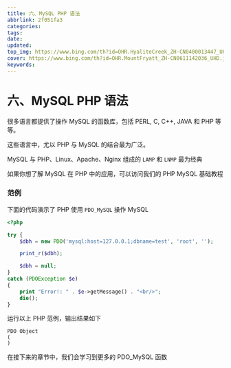 ```yaml
---
title: 六、MySQL PHP 语法
abbrlink: 2f051fa3
categories: 
tags: 
date: 
updated: 
top_img: https://www.bing.com/th?id=OHR.HyaliteCreek_ZH-CN0400013447_UHD.jpg
cover: https://www.bing.com/th?id=OHR.MountFryatt_ZH-CN0611142036_UHD.jpg
keywords: 
---
```

# 六、MySQL PHP 语法

很多语言都提供了操作 MySQL 的函数库，包括 PERL, C, C++, JAVA 和 PHP 等等。

这些语言中，尤以 PHP 与 MySQL 的结合最为广泛。

MySQL 与 PHP、Linux、Apache、Nginx 组成的 `LAMP` 和 `LNMP` 最为经典

如果你想了解 MySQL 在 PHP 中的应用，可以访问我们的 PHP MySQL 基础教程

### 范例

下面的代码演示了 PHP 使用 `PDO_MySQL` 操作 MySQL

```PHP
<?php 

try {    
    $dbh = new PDO('mysql:host=127.0.0.1;dbname=test', 'root', '');

    print_r($dbh);    

    $dbh = null;    
}
catch (PDOException $e) 
{    
    print "Error!: " . $e->getMessage() . "<br/>";    
    die();    
}
```

运行以上 PHP 范例，输出结果如下

```
PDO Object
(
)
```

在接下来的章节中，我们会学习到更多的 PDO_MySQL 函数